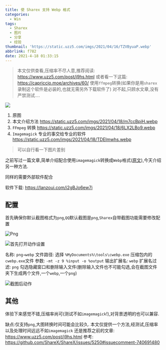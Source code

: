 ```yaml
---
title: 使 Sharex 支持 Webp 格式
categories:
  - Win
tags:
  - Sharex
  - 图片
  - 分享
  - 经验
thumbnail: 'https://static.uzz5.com/imgs/2021/04/16/TZVByuaP.webp'
abbrlink: f782
date: 2021-4-18 01:33:15
---
```

> 本文仅供查看,压缩率不尽人意,推荐阅读: https://www.uzz5.com/post/j9hs.html
> 或者看一下这篇: https://capriccio.moe/archives/60/ 使用`ffmpeg`转换(如果你是用`sharex`录制这个软件是必装的,也就无需另外下载软件了)
> 对不起,只顾水文章,没有严禁测试....


![](https://static.uzz5.com/imgs/2021/04/18/Oby1v35p.webp)
1. 原图 
2. 本文介绍方法 https://static.uzz5.com/imgs/2021/04/18/m7ccBpiH.webp
3. `FFmpeg` 转换 https://static.uzz5.com/imgs/2021/04/18/6LX2LBo9.webp
4. `Imagemagick` 专业的事交给专业的软件 https://static.uzz5.com/imgs/2021/04/18/TDElmwhs.webp

> 可以自行看一下图片差别



之前写过一篇文章,简单介绍配合使用`imagemagick`转换成`Webp`格式([原文](https://www.uzz5.com/post/j9hs.html)),今天介绍另一种方法.

<!--more-->

同样的需要外部软件配合

软件下载: https://lanzoui.com/i2gBJo6ew7i

## 配置
首先确保你默认截图格式为`png`,`QQ`默认截图是`png`,`Sharex`自带截图功能需要修改配置

![Png](https://static.uzz5.com/imgs/2021/04/16/hyZbFV30.webp)

![首先打开动作设置](https://static.uzz5.com/imgs/2021/04/16/oiLXFIQ3.webp)

名称: `png→webp`
文件路径: 选择 `%MyDocuments%\tools\cwebp.exe` 压缩包内的 `cwebp.exe`文件
参数: `-mt -z 9 %input -o %output`
输出扩展名: `webp`
扩展名过滤: `png`
勾选隐藏窗口和删除输入文件(删除输入文件也不可能勾选,会在截图文件夹下生成两个文件,一个`webp`,一个`png`)

![截图后动作](https://static.uzz5.com/imgs/2021/04/16/9cPWsMPf.webp)

## 其他

体验下来感觉不错,压缩率尚可(测试不如`imagemagick`!),对背景透明的也可以兼容.

缺点:仅支持`png`,大图转换时间可能会比较久.
本文仅提供一个方法,经测试,压缩率以及处理时间远远不如`imagemagick`
还是推荐之前的文章: https://www.uzz5.com/post/j9hs.html
参考: https://github.com/ShareX/ShareX/issues/5250#issuecomment-740691480